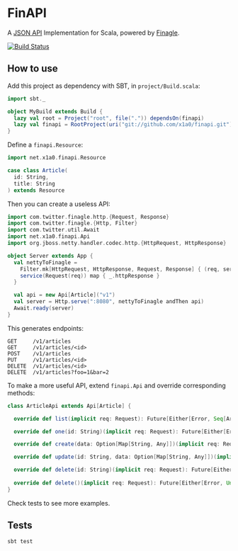 # FinAPI

A [JSON API](http://jsonapi.org/) Implementation for Scala, powered by [Finagle](https://twitter.github.io/finagle/).

[![Build Status](https://api.travis-ci.org/x1a0/finapi.svg?branch=master)](https://travis-ci.org/x1a0/finapi)

## How to use

Add this project as dependency with SBT, in `project/Build.scala`:

```scala
import sbt._

object MyBuild extends Build {
  lazy val root = Project("root", file(".")) dependsOn(finapi)
  lazy val finapi = RootProject(uri("git://github.com/x1a0/finapi.git"))
}
```

Define a `finapi.Resource`:

```scala
import net.x1a0.finapi.Resource

case class Article(
  id: String,
  title: String
) extends Resource
```

Then you can create a useless API:

```scala
import com.twitter.finagle.http.{Request, Response}
import com.twitter.finagle.{Http, Filter}
import com.twitter.util.Await
import net.x1a0.finapi.Api
import org.jboss.netty.handler.codec.http.{HttpRequest, HttpResponse}

object Server extends App {
  val nettyToFinagle =
    Filter.mk[HttpRequest, HttpResponse, Request, Response] { (req, service) =>
    service(Request(req)) map { _.httpResponse }
  }

  val api = new Api[Article]("v1")
  val server = Http.serve(":8080", nettyToFinagle andThen api)
  Await.ready(server)
}
```

This generates endpoints:

    GET     /v1/articles
    GET     /v1/articles/<id>
    POST    /v1/articles
    PUT     /v1/articles/<id>
    DELETE  /v1/articles/<id>
    DELETE  /v1/articles?foo=1&bar=2

To make a more useful API, extend `finapi.Api` and override corresponding methods:

```scala
class ArticleApi extends Api[Article] {

  override def list(implicit req: Request): Future[Either[Error, Seq[Article]]] = ???

  override def one(id: String)(implicit req: Request): Future[Either[Error, Option[Article]]] = ???

  override def create(data: Option[Map[String, Any]])(implicit req: Request): Future[Either[Error, (String, Option[Article])]] = ???

  override def update(id: String, data: Option[Map[String, Any]])(implicit req: Request): Future[Either[Error, Option[Article]]] = ???

  override def delete(id: String)(implicit req: Request): Future[Either[Error, Unit]] = ???
  
  override def delete()(implicit req: Request): Future[Either[Error, Unit]] = ???
}
```

Check tests to see more examples.

## Tests

    sbt test
